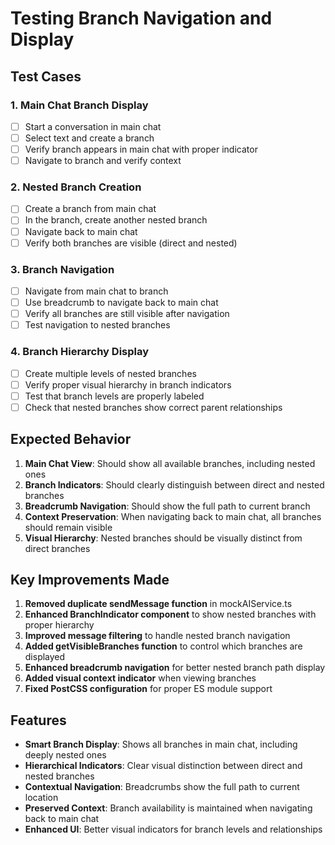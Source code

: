 # Testing Branch Navigation and Display

## Test Cases

### 1. Main Chat Branch Display
- [ ] Start a conversation in main chat
- [ ] Select text and create a branch
- [ ] Verify branch appears in main chat with proper indicator
- [ ] Navigate to branch and verify context

### 2. Nested Branch Creation
- [ ] Create a branch from main chat
- [ ] In the branch, create another nested branch
- [ ] Navigate back to main chat
- [ ] Verify both branches are visible (direct and nested)

### 3. Branch Navigation
- [ ] Navigate from main chat to branch
- [ ] Use breadcrumb to navigate back to main chat
- [ ] Verify all branches are still visible after navigation
- [ ] Test navigation to nested branches

### 4. Branch Hierarchy Display
- [ ] Create multiple levels of nested branches
- [ ] Verify proper visual hierarchy in branch indicators
- [ ] Test that branch levels are properly labeled
- [ ] Check that nested branches show correct parent relationships

## Expected Behavior

1. **Main Chat View**: Should show all available branches, including nested ones
2. **Branch Indicators**: Should clearly distinguish between direct and nested branches
3. **Breadcrumb Navigation**: Should show the full path to current branch
4. **Context Preservation**: When navigating back to main chat, all branches should remain visible
5. **Visual Hierarchy**: Nested branches should be visually distinct from direct branches

## Key Improvements Made

1. **Removed duplicate sendMessage function** in mockAIService.ts
2. **Enhanced BranchIndicator component** to show nested branches with proper hierarchy
3. **Improved message filtering** to handle nested branch navigation
4. **Added getVisibleBranches function** to control which branches are displayed
5. **Enhanced breadcrumb navigation** for better nested branch path display
6. **Added visual context indicator** when viewing branches
7. **Fixed PostCSS configuration** for proper ES module support

## Features

- **Smart Branch Display**: Shows all branches in main chat, including deeply nested ones
- **Hierarchical Indicators**: Clear visual distinction between direct and nested branches
- **Contextual Navigation**: Breadcrumbs show the full path to current location
- **Preserved Context**: Branch availability is maintained when navigating back to main chat
- **Enhanced UI**: Better visual indicators for branch levels and relationships
